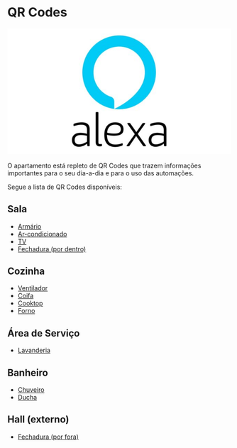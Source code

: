 # QR Codes

![Controle por voz](img/alexa-logo.jpg)

O apartamento está repleto de QR Codes que trazem informações importantes para o seu dia-a-dia e para o uso das automações.

Segue a lista de QR Codes disponíveis:

## Sala

- [Armário](mandarim1614/qrcode/sala)
- [Ar-condicionado](mandarim1614/qrcode/ar)
- [TV](mandarim1614/qrcode/tv)
- [Fechadura (por dentro)](mandarim1614/qrcode/fechadura_dentro)

## Cozinha

- [Ventilador](mandarim1614/qrcode/ventilador)
- [Coifa](mandarim1614/qrcode/coifa)
- [Cooktop](mandarim1614/qrcode/cooktop)
- [Forno](mandarim1614/qrcode/forno)

## Área de Serviço

- [Lavanderia](mandarim1614/qrcode/lavanderia)

## Banheiro

- [Chuveiro](mandarim1614/qrcode/chuveiro)
- [Ducha](mandarim1614/qrcode/ducha)

## Hall (externo)
- [Fechadura (por fora)](mandarim1614/qrcode/fechadura)


